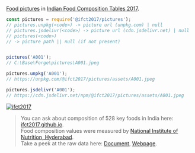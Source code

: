[Food pictures] in [Indian Food Composition Tables 2017].

```javascript
const pictures = require('@ifct2017/pictures');
// pictures.unpkg(<code>) -> picture url (unpkg.com) | null
// pictures.jsdelivr(<code>) -> picture url (cdn.jsdelivr.net) | null
// pictures(<code>)
// -> picture path || null (if not present)


pictures('A001');
// C:\Base\Forge\pictures\A001.jpeg

pictures.unpkg('A001');
// https://unpkg.com/@ifct2017/pictures/assets/A001.jpeg

pictures.jsdelivr('A001');
// https://cdn.jsdelivr.net/npm/@ifct2017/pictures/assets/A001.jpeg
```


[![ifct2017](http://ifct2017.com/ifct_2017.jpg)](https://www.npmjs.com/package/ifct2017)
> You can ask about composition of 528 key foods in India here: [ifct2017.github.io].<br>
> Food composition values were measured by [National Institute of Nutrition, Hyderabad].<br>
> Take a peek at the raw data here: [Document], [Webpage].

[Indian Food Composition Tables 2017]: http://ifct2017.com/
[Food pictures]: https://unpkg.com/@ifct2017/pictures@0.2.0/
[ifct2017.github.io]: https://ifct2017.github.io
[National Institute of Nutrition, Hyderabad]: https://www.nin.res.in/
[Document]: https://docs.google.com/document/d/1UVWVh-wPOR80M2sTy5naIJvR5DUNtf7lbOaPgCNQ9t4/edit?usp=sharing
[Webpage]: https://docs.google.com/document/d/e/2PACX-1vSyo24GtsTF0wuhKUndF6w5KZa1gZU7kDyDun-6-QZvsO-Hy7Zn2chxxyYa3gSp5kzy-4AQrfHqF0N0/pub
